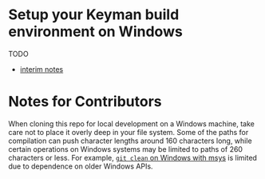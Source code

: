 # Setup your Keyman build environment on Windows

TODO

* [interim notes](../../windows/src/README.md)

# Notes for Contributors

When cloning this repo for local development on a Windows machine, take care not to place it overly deep in your file system.
Some of the paths for compilation can push character lengths around 160 characters long, while certain operations on Windows systems may be limited to paths of 260 characters or less.
For example, [`git clean` on Windows with msys](https://stackoverflow.com/questions/22575662/filename-too-long-in-git-for-windows/22575737#22575737) is limited due to dependence on older Windows APIs.
